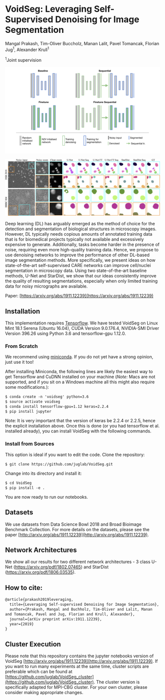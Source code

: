 # VoidSeg: Leveraging Self-Supervised Denoising for Image Segmentation 
Mangal Prakash, Tim-Oliver Buccholz, Manan Lalit, Pavel Tomancak, Florian Jug<sup>1</sup>, Alexander Krull<sup>1</sup>

<sup>1</sup>Joint supervision

![teaserFigure](figures/Teaser.png)
 
 
 ![resultsFigure](figures/qualitative_results.png)

Deep learning (DL) has arguably emerged as the method of choice for the detection and segmentation of biological 
structures in microscopy images. However, DL typically needs copious amounts of annotated training data that is 
for biomedical projects typically not available and excessively expensive to generate. Additionally, tasks become 
harder in the presence of noise, requiring even more high-quality training data. Hence, we propose to use denoising 
networks to improve the performance of other DL-based image segmentation methods. More specifically, we present 
ideas on how state-of-the-art self-supervised CARE networks can improve cell/nuclei segmentation in microscopy data. 
Using two state-of-the-art baseline methods, U-Net and StarDist, we show that our ideas consistently improve the quality
of resulting segmentations, especially when only limited training data for noisy micrographs are available.

Paper: [https://arxiv.org/abs/1911.12239](https://arxiv.org/abs/1911.12239)

## Installation
This implementation requires [Tensorflow](https://www.tensorflow.org/install/).
We have tested VoidSeg on Linux Mint 18.1 Serena (Ubuntu 16.04), CUDA Version 9.0.176.4, 
NVIDIA-SMI Driver Version 396.26 using Python 3.6 and tensorflow-gpu 1.12.0. 

### From Scratch
We recommend using [miniconda](https://docs.conda.io/en/latest/miniconda.html).
If you do not yet have a strong opinion, just use it too!

After installing Miniconda, the following lines are likely the easiest way to get Tensorflow and CuDNN 
installed on your machine (_Note:_ Macs are not supported, and if you sit on a Windows machine all this might 
also require some modifications.):

```
$ conda create -n 'voidseg' python=3.6
$ source activate voidseg
$ conda install tensorflow-gpu=1.12 keras=2.2.4
$ pip install jupyter
```

Note: It is very important that the version of keras be 2.2.4 or 2.2.5, hence the explicit installation above.
Once this is done (or you had tensorflow et al. installed already), you can install VoidSeg with the following commands.

### Install from Sources 
This option is ideal if you want to edit the code. Clone the repository:

```
$ git clone https://github.com/juglab/VoidSeg.git
```
Change into its directory and install it:

```
$ cd VoidSeg
$ pip install -e .
```
You are now ready to run our notebooks.

## Datasets 
We use datasets from Data Science Bowl 2018 and Broad Bioimage Benchmark Collection. For more details on 
the datasets, please see the paper [http://arxiv.org/abs/1911.12239](http://arxiv.org/abs/1911.12239).

## Network Architectures
We show all our results for two different network architectures - 3 class U-Net (https://arxiv.org/pdf/1802.07465) 
and StarDist (https://arxiv.org/pdf/1806.03535).

## How to cite:
```
@article{prakash2019leveraging,
  title={Leveraging Self-supervised Denoising for Image Segmentation},
  author={Prakash, Mangal and Buchholz, Tim-Oliver and Lalit, Manan and Tomancak, Pavel and Jug, Florian and Krull, Alexander},
  journal={arXiv preprint arXiv:1911.12239},
  year={2019}
}
```

## Cluster Execution
Please note that this repository contains the jupyter notebooks version of VoidSeg 
[http://arxiv.org/abs/1911.12239](http://arxiv.org/abs/1911.12239). If 
you want to run many experiments at the same time, cluster scripts are preferable which can be found at 
[https://github.com/juglab/VoidSeg_cluster](https://github.com/juglab/VoidSeg_cluster). The cluster version is 
specifically adapted for MPI-CBG cluster. For your own cluster, please consider making appropriate changes.
